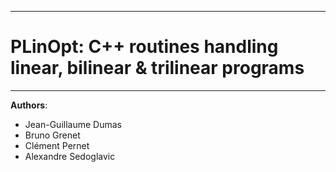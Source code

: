 --------------------------------------------------------------------------------
# PLinOpt: C++ routines handling linear, bilinear & trilinear programs
--------------------------------------------------------------------------------

**Authors**:  
- Jean-Guillaume Dumas 
- Bruno Grenet
- Clément Pernet
- Alexandre Sedoglavic
